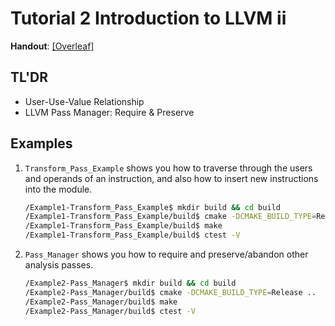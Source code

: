 # Tutorial 2 Introduction to LLVM ii

**Handout**: [\[Overleaf\]](https://www.overleaf.com/read/vdwnnwdcshyx)

## TL'DR

- User-Use-Value Relationship
- LLVM Pass Manager: Require & Preserve

## Examples

1. `Transform_Pass_Example` shows you how to traverse through the users and
   operands of an instruction, and also how to insert new instructions into the
   module.
   ```Bash
   /Example1-Transform_Pass_Example$ mkdir build && cd build
   /Example1-Transform_Pass_Example/build$ cmake -DCMAKE_BUILD_TYPE=Release ..
   /Example1-Transform_Pass_Example/build$ make
   /Example1-Transform_Pass_Example/build$ ctest -V
   ```
1. `Pass_Manager` shows you how to require and preserve/abandon other analysis
   passes.
   ```Bash
   /Example2-Pass_Manager$ mkdir build && cd build
   /Example2-Pass_Manager/build$ cmake -DCMAKE_BUILD_TYPE=Release ..
   /Example2-Pass_Manager/build$ make
   /Example2-Pass_Manager/build$ ctest -V
   ```
